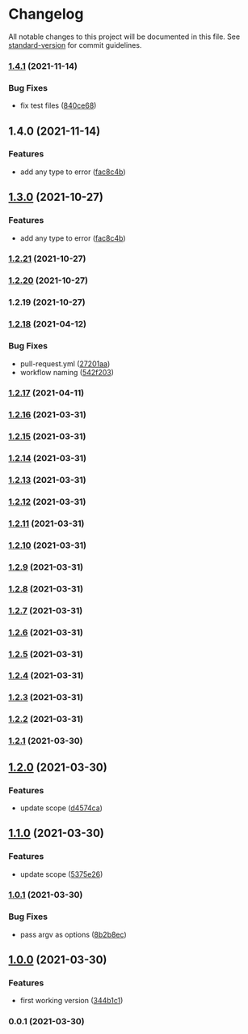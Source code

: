 # Changelog

All notable changes to this project will be documented in this file. See [standard-version](https://github.com/conventional-changelog/standard-version) for commit guidelines.

### [1.4.1](https://github.com/rdarida/lerna-templater/compare/v1.4.0...v1.4.1) (2021-11-14)


### Bug Fixes

* fix test files ([840ce68](https://github.com/rdarida/lerna-templater/commit/840ce683d216ef945bb0b63be46cac932412ce84))

## 1.4.0 (2021-11-14)


### Features

* add any type to error ([fac8c4b](https://github.com/rdarida/lerna-templater/commit/fac8c4ba68cb26cc4ad5a1421982e6f38783e235))

## [1.3.0](https://github.com/rdarida/lerna-templater/compare/v1.2.21...v1.3.0) (2021-10-27)


### Features

* add any type to error ([fac8c4b](https://github.com/rdarida/lerna-templater/commit/fac8c4ba68cb26cc4ad5a1421982e6f38783e235))

### [1.2.21](https://github.com/rdarida/lerna-templater/compare/v1.2.20...v1.2.21) (2021-10-27)

### [1.2.20](https://github.com/rdarida/lerna-templater/compare/v1.2.19...v1.2.20) (2021-10-27)

### 1.2.19 (2021-10-27)

### [1.2.18](https://github.com/rdarida/lerna-templater/compare/v1.2.17...v1.2.18) (2021-04-12)


### Bug Fixes

* pull-request.yml ([27201aa](https://github.com/rdarida/lerna-templater/commit/27201aa5295cbaa55ae0e2e5e748fbfe4923b7dc))
* workflow naming ([542f203](https://github.com/rdarida/lerna-templater/commit/542f2033960c5d25a4d94484987cfc60f9e18de0))

### [1.2.17](https://github.com/rdarida/lerna-templater/compare/v1.2.16...v1.2.17) (2021-04-11)

### [1.2.16](https://github.com/rdarida/lerna-templater/compare/v1.2.15...v1.2.16) (2021-03-31)

### [1.2.15](https://github.com/rdarida/lerna-templater/compare/v1.2.14...v1.2.15) (2021-03-31)

### [1.2.14](https://github.com/rdarida/lerna-templater/compare/v1.2.13...v1.2.14) (2021-03-31)

### [1.2.13](https://github.com/rdarida/lerna-templater/compare/v1.2.12...v1.2.13) (2021-03-31)

### [1.2.12](https://github.com/rdarida/lerna-templater/compare/v1.2.11...v1.2.12) (2021-03-31)

### [1.2.11](https://github.com/rdarida/lerna-templater/compare/v1.2.10...v1.2.11) (2021-03-31)

### [1.2.10](https://github.com/rdarida/lerna-templater/compare/v1.2.9...v1.2.10) (2021-03-31)

### [1.2.9](https://github.com/rdarida/lerna-templater/compare/v1.2.8...v1.2.9) (2021-03-31)

### [1.2.8](https://github.com/rdarida/lerna-templater/compare/v1.2.7...v1.2.8) (2021-03-31)

### [1.2.7](https://github.com/rdarida/lerna-templater/compare/v1.2.6...v1.2.7) (2021-03-31)

### [1.2.6](https://github.com/rdarida/lerna-templater/compare/v1.2.5...v1.2.6) (2021-03-31)

### [1.2.5](https://github.com/rdarida/lerna-templater/compare/v1.2.4...v1.2.5) (2021-03-31)

### [1.2.4](https://github.com/rdarida/lerna-templater/compare/v1.2.3...v1.2.4) (2021-03-31)

### [1.2.3](https://github.com/rdarida/lerna-templater/compare/v1.2.2...v1.2.3) (2021-03-31)

### [1.2.2](https://github.com/rdarida/lerna-templater/compare/v1.2.1...v1.2.2) (2021-03-31)

### [1.2.1](https://github.com/rdarida/lerna-templater/compare/v1.2.0...v1.2.1) (2021-03-30)

## [1.2.0](https://github.com/rdarida/lerna-templater/compare/v1.1.0...v1.2.0) (2021-03-30)


### Features

* update scope ([d4574ca](https://github.com/rdarida/lerna-templater/commit/d4574ca4933124bf0f7fe7b48a3d54f5fe35a11c))

## [1.1.0](https://github.com/rdarida/lerna-templater/compare/v1.0.1...v1.1.0) (2021-03-30)


### Features

* update scope ([5375e26](https://github.com/rdarida/lerna-templater/commit/5375e269b15e425eb2e7eecff031b67b489545a2))

### [1.0.1](https://github.com/rdarida/lerna-templater/compare/v1.0.0...v1.0.1) (2021-03-30)


### Bug Fixes

* pass argv as options ([8b2b8ec](https://github.com/rdarida/lerna-templater/commit/8b2b8ec687ea59f7ed4cabd9ba2e2212833d67d9))

## [1.0.0](https://github.com/rdarida/lerna-templater/compare/v0.0.1...v1.0.0) (2021-03-30)


### Features

* first working version ([344b1c1](https://github.com/rdarida/lerna-templater/commit/344b1c17de1ac7f180769831b84469b5022611e5))

### 0.0.1 (2021-03-30)
